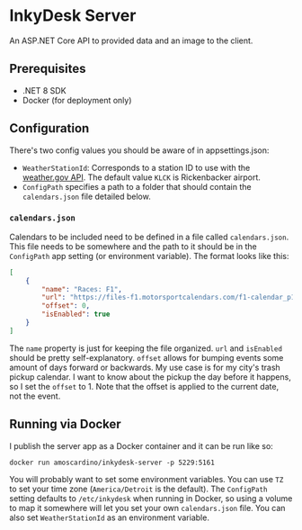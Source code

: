 # InkyDesk Server

An ASP.NET Core API to provided data and an image to the client.

## Prerequisites

- .NET 8 SDK
- Docker (for deployment only)

## Configuration

There's two config values you should be aware of in appsettings.json:

- `WeatherStationId`: Corresponds to a station ID to use with the [weather.gov API](https://www.weather.gov/documentation/services-web-api). The default value `KLCK` is Rickenbacker airport.
- `ConfigPath` specifies a path to a folder that should contain the `calendars.json` file detailed below.

### `calendars.json`

Calendars to be included need to be defined in a file called `calendars.json`. This file needs to be somewhere and the path to it should be in the `ConfigPath` app setting (or environment variable). The format looks like this:

```json
[
    {
        "name": "Races: F1",
        "url": "https://files-f1.motorsportcalendars.com/f1-calendar_p1_p2_p3_qualifying_sprint_gp.ics",
        "offset": 0,
        "isEnabled": true
    }
]
```

The `name` property is just for keeping the file organized. `url` and `isEnabled` should be pretty self-explanatory. `offset` allows for bumping events some amount of days forward or backwards. My use case is for my city's trash pickup calendar. I want to know about the pickup the day before it happens, so I set the `offset` to 1. Note that the offset is applied to the current date, not the event.

## Running via Docker

I publish the server app as a Docker container and it can be run like so:

`docker run amoscardino/inkydesk-server -p 5229:5161`

You will probably want to set some environment variables. You can use `TZ` to set your time zone (`America/Detroit` is the default). The `ConfigPath` setting defaults to `/etc/inkydesk` when running in Docker, so using a volume to map it somewhere will let you set your own `calendars.json` file. You can also set `WeatherStationId` as an environment variable.
